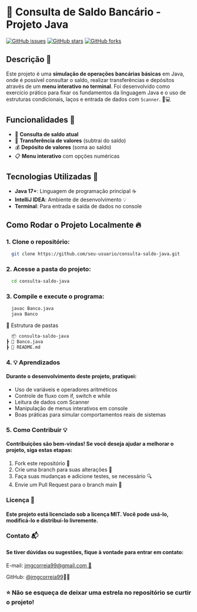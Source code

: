 # 🏦 Consulta de Saldo Bancário - Projeto Java

[![GitHub issues](https://img.shields.io/github/issues/seu-usuario/consulta-saldo-java)](https://github.com/seu-usuario/consulta-saldo-java/issues)
[![GitHub stars](https://img.shields.io/github/stars/seu-usuario/consulta-saldo-java)](https://github.com/seu-usuario/consulta-saldo-java/stargazers)
[![GitHub forks](https://img.shields.io/github/forks/seu-usuario/consulta-saldo-java)](https://github.com/seu-usuario/consulta-saldo-java/network)

## Descrição 💬

Este projeto é uma **simulação de operações bancárias básicas** em Java, onde é possível consultar o saldo, realizar transferências e depósitos através de um **menu interativo no terminal**. Foi desenvolvido como exercício prático para fixar os fundamentos da linguagem Java e o uso de estruturas condicionais, laços e entrada de dados com `Scanner`. 💸💻

## Funcionalidades 🚀

- 📍 **Consulta de saldo atual**
- 💸 **Transferência de valores** (subtrai do saldo)
- 💰 **Depósito de valores** (soma ao saldo)
- 📋 **Menu interativo** com opções numéricas

## Tecnologias Utilizadas 🔧

- **Java 17+**: Linguagem de programação principal ☕
- **IntelliJ IDEA**: Ambiente de desenvolvimento 💡
- **Terminal**: Para entrada e saída de dados no console

## Como Rodar o Projeto Localmente 🔥

### 1. Clone o repositório:

``` bash
  git clone https://github.com/seu-usuario/consulta-saldo-java.git
```
### 2. Acesse a pasta do projeto:
``` bash
  cd consulta-saldo-java
```
### 3. Compile e execute o programa:
``` bash
  javac Banco.java
  java Banco
```
📂 Estrutura de pastas
``` bash
  📦 consulta-saldo-java
┣ 📄 Banco.java
┣ 📄 README.md
```
### 4. 💡 Aprendizados
#### Durante o desenvolvimento deste projeto, pratiquei:

- Uso de variáveis e operadores aritméticos
- Controle de fluxo com if, switch e while
- Leitura de dados com Scanner
- Manipulação de menus interativos em console
- Boas práticas para simular comportamentos reais de sistemas

### 5. Como Contribuir 💡

#### Contribuições são bem-vindas! Se você deseja ajudar a melhorar o projeto, siga estas etapas:

1. Fork este repositório 🍴
2. Crie uma branch para suas alterações 🌿
3. Faça suas mudanças e adicione testes, se necessário 🔍
4. Envie um Pull Request para o branch main 🚀

### Licença 📜
#### Este projeto está licenciado sob a licença MIT. Você pode usá-lo, modificá-lo e distribuí-lo livremente.

### Contato 📬
#### Se tiver dúvidas ou sugestões, fique à vontade para entrar em contato:
E-mail: [jmgcorreia99@gmail.com 📧](mailto:jmgcorreia99@gmail.com)

GitHub: [@jmgcorreia99](https://github.com/jmgcorreia99)👨‍💻

### ⭐️ Não se esqueça de deixar uma estrela no repositório se curtir o projeto!